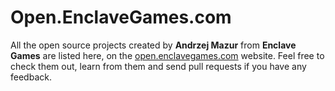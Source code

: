 # Open.EnclaveGames.com

All the open source projects created by **Andrzej Mazur** from **Enclave Games** are listed here, on the [open.enclavegames.com](http://open.enclavegames.com/) website. Feel free to check them out, learn from them and send pull requests if you have any feedback.
